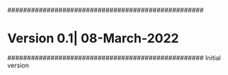 ##################################################
# Version 0.1| 08-March-2022
##################################################
Initial version

